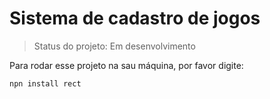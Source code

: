 <h1>Sistema de cadastro de jogos</h1>

>Status do projeto: Em desenvolvimento

Para rodar esse projeto na sau máquina, por favor digite:

```
npn install rect
```
